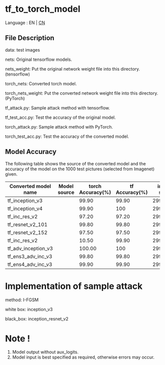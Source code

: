 # tf_to_torch_model

Language : EN | [CN](./README.cn.md) 

## File Description

data: test images

nets: Original tensorflow models.

nets_weight:  Put the original network weight file into this directory. (tensorflow)

torch_nets: Converted torch model.

torch_nets_weight: Put the converted network weight file into this directory. (PyTorch)

tf_attack.py: Sample attack method with tensorflow.

tf_test_acc.py: Test the accuracy of the original model.

torch_attack.py: Sample attack method with PyTorch.

torch_test_acc.py: Test the accuracy of the converted model.

##  Model Accuracy

The following table shows the source of the converted model and the accuracy of the model on the 1000 test pictures (selected from Imagenet) given.

| Converted model name                                         | Model source | torch Accuracy(%) | tf Accuracy(%) | input size |
| ------------------------------------------------------------ | ------------ | ------------------------------------------------------------ | ------------------------------------------------------------ | ------------------------------------------------------------ |
| <a herf='https://github.com/ylhz/tf_to_pytorch_model/releases/download/v1.0/tf_inception_v3.npy'>tf_inception_v3</a> |              | 99.90 | 99.90 | 299*299 |
| <a herf='https://github.com/ylhz/tf_to_pytorch_model/releases/download/v1.0/tf_inception_v4.npy'>tf_inception_v4</a> |              | 99.90 | 100 | 299*299 |
|<a herf='https://github.com/ylhz/tf_to_pytorch_model/releases/download/v1.0/tf_inc_res_v2.npy'>tf_inc_res_v2</a>|| 97.20 | 97.20 | 299*299 |
|tf_resnet_v2_101||99.80|99.80|  299*299|
|<a herf ='https://github.com/ylhz/tf_to_pytorch_model/releases/download/v1.0/tf_resnet_v2_152.npy'>tf_resnet_v2_152</a>|| 97.50 | 97.50 | 299*299 |
| tf_inc_res_v2 ||10.50| 99.90 | 299*299 |
| <a herf="https://github.com/ylhz/tf_to_pytorch_model/releases/download/v1.0/tf_adv_inception_v3.npy">tf_adv_inception_v3</a> |              | 100.00 | 100 | 299*299 |
| <a herf='https://github.com/ylhz/tf_to_pytorch_model/releases/download/v1.0/tf_ens3_adv_inc_v3.npy'>tf_ens3_adv_inc_v3</a> |              | 99.80 | 99.80 | 299*299 |
| <a herf='https://github.com/ylhz/tf_to_pytorch_model/releases/download/v1.0/tf_ens4_adv_inc_v3.npy'>tf_ens4_adv_inc_v3</a> |              | 99.90 | 99.90 | 299*299 |

# Implementation of sample attack

method: I-FGSM

white box: inception_v3

black_box: inception_resnet_v2

# Note !

1. Model output without aux_logits. 
2. Model input is best specified as required, otherwise errors may occur.

